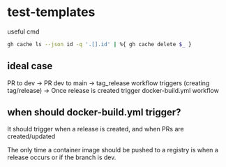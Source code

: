 # test-templates

useful cmd

``` bash
gh cache ls --json id -q '.[].id' | %{ gh cache delete $_ }
```

## ideal case

PR to dev -> PR dev to main -> tag_release workflow triggers (creating tag/release) -> Once release is created trigger docker-build.yml workflow

## when should docker-build.yml trigger?

It should trigger when a release is created, and when PRs are created/updated

The only time a container image should be pushed to a registry is when a release occurs or if the branch is dev.

